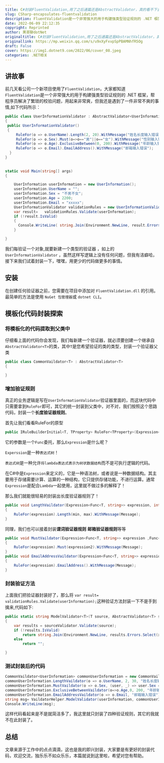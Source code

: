 ```yaml
---
title: C#封装FluentValidation,用了之后通篇还是AbstractValidator，真的看不下去了
slug: CSharp-encapsulates-fluentvalidation
description: FluentValidation是一个非常强大的用于构建强类型验证规则的 .NET 框架
date: 2022-06-09 22:12:35
copyright: Reprinted
author: 黑哥聊dotNet
originaltitle: C#封装FluentValidation,用了之后通篇还是AbstractValidator，真的看不下去了
originallink: https://mp.weixin.qq.com/s/u9xXyFxvpSpPBAMNhfR5Og
draft: False
cover: https://img1.dotnet9.com/2022/06/cover_08.jpeg
categories: .NET相关
---
```


## 讲故事

前几天看公司一个新项目使用了`FluentValidation`，大家都知道`FluentValidation`是一个非常强大的用于构建强类型验证规则的 .NET 框架，帮程序员解决了繁琐的校验问题，用起来非常爽，但我还是遇到了一件非常不爽的事情,如下代码所示：

```csharp
public class UserInformationValidator : AbstractValidator<UserInformation>
{
 public UserInformationValidator()
 {
     RuleFor(o => o.UserName).Length(2, 20).WithMessage("姓名长度输入错误");
     RuleFor(o => o.Sex).Must(o=>o=="男"||o=="女").WithMessage("性别输入错误");
     RuleFor(o => o.Age).ExclusiveBetween(0, 200).WithMessage("年龄输入错误");
     RuleFor(o => o.Email).EmailAddress().WithMessage("邮箱输入错误");
  }
}
  
  
static void Main(string[] args)
{

    UserInformation userInformation = new UserInformation();
    userInformation.UserName = "";
    userInformation.Sex = "不男不女";
    userInformation.Age = 2200;
    userInformation.Email = "xxxxx";
    UserInformationValidator validationRules = new UserInformationValidator();
    var result=   validationRules.Validate(userInformation);
    if (!result.IsValid)
    {
      Console.WriteLine( string.Join(Environment.NewLine, result.Errors.Select(x => x.ErrorMessage).ToArray()));
    }

}
```

我们每验证一个对象,就要新建一个类型的验证器 ，如上的`UserInformationValidator` ，虽然这样写逻辑上没有任何问题，但我有洁癖哈，接下来我们试着封装一下，嘿嘿，用更少的代码做更多的事情。
  
## 安装

在创建任何验证器之前，您需要在项目中添加对 `FluentValidation.dll` 的引用。最简单的方法是使用 `NuGet 包管理器`或 `dotnet CLI`。

## 模板化代码封装探索

### 将模板化的代码提取到父类中

仔细看上面的代码你会发现，我们每新建一个验证器，就必须要创建一个继承自`AbstractValidator<T>`的类，其中`T`是您希望验证的类的类型，封装一个验证器父类

```csharp
public class CommonVaildator<T> : AbstractValidator<T>
{

}
```

### 增加验证规则

真正的业务逻辑是写在`UserInformationValidator`验证器里面的，而这块代码中只需要拿到`RuleFor`即可，其它的统一封装到父类中，对不对，我们按照这个思路代码，封装一个**长度验证器规则**。

首先让我们看看RuleFor的原型

```csharp
public IRuleBuilderInitial<T, TProperty> RuleFor<TProperty>(Expression<Func<T, TProperty>> expression)
```

它的参数是一个`Func`委托，那么`Expression`是什么呢？

`Experssion`是一种`表达式树`！
  
`表达式树`是一种允许`将lambda表达式表示为树状数据结构`而不是可执行逻辑的代码。
  
在C#中是`Expression`来定义的，它是一种语法树，或者说是一种数据结构。其主要用于存储需要计算、运算的一种结构，它只提供存储功能，不进行运算。通常`Expression`是配合`Lambda`一起使用，这里就不做过多的解释了！

那么我们就能很轻易的封装出长度验证器规则了！

```csharp
public void LengthVaildator(Expression<Func<T, string>> expression, int min, int max, string Message)
{
    RuleFor(expression).Length(min, max).WithMessage(Message);
}
```

同理，我们也可以接着封装**谓词验证器规则** **邮箱验证器规则**等等

```csharp
public void MustVaildator(Expression<Func<T, string>> expression ,Func<T,string, bool> expression2, string Message)
{
    RuleFor(expression).Must(expression2).WithMessage(Message);
}
public void EmailAddressVaildator(Expression<Func<T, string>> expression, string Message)
{
    RuleFor(expression).EmailAddress().WithMessage(Message);
}
```

### 封装验证方法

上面我们把验证器封装好了，那么将  `var result=   validationRules.Validate(userInformation);`这种验证方法封装一下不是手到擒来,代码如下:

```csharp
public static string ModelValidator<T>(T source, AbstractValidator<T> sourceValidator) where T : class
{
    var results = sourceValidator.Validate(source);
    if (!results.IsValid)
        return string.Join(Environment.NewLine, results.Errors.Select(x => x.ErrorMessage).ToArray());
    else
        return "";

}
```
  
### 测试封装后的代码

```csharp
CommonVaildator<UserInformation> commonUserInformation = new CommonVaildator<UserInformation>();
commonUserInformation.LengthVaildator(o => o.UserName, 2, 30, "姓名长度输入错误");
commonUserInformation.MustVaildator(o => o.Sex, (user, _) => user.Sex =="男"||user.Sex=="女" , "性别输入错误");
commonUserInformation.ExclusiveBetweenVaildator(o=>o.Age,0, 200, "年龄输入错误");
commonUserInformation.EmailAddressVaildator(o => o.Email, "邮箱输入错误");
string msg= VaildatorHelper.ModelValidator(userInformation, commonUserInformation);
Console.WriteLine(msg);
```

这样代码看起来是不是就简洁多了，我这里就只封装了四种验证规则，其它的我就不在此封装了。

## 总结

文章来源于工作中的点点滴滴，这也是我的即兴封装，大家要是有更好的封装代码，欢迎交流，独乐乐不如众乐乐，本篇就说到这里啦，希望对您有帮助。
  
